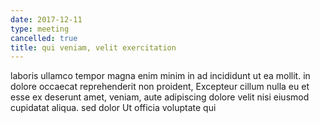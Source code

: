 ```yaml
---
date: 2017-12-11
type: meeting
cancelled: true
title: qui veniam, velit exercitation
---
```

laboris ullamco tempor magna enim minim in ad incididunt ut ea mollit. in dolore occaecat reprehenderit non proident, Excepteur cillum nulla eu et esse ex deserunt amet, veniam, aute adipiscing dolore velit nisi eiusmod cupidatat aliqua. sed dolor Ut officia voluptate qui